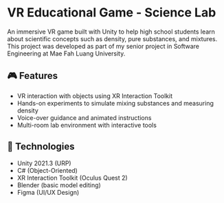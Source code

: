 # VR Educational Game - Science Lab

An immersive VR game built with Unity to help high school students learn about scientific concepts such as density, pure substances, and mixtures. This project was developed as part of my senior project in Software Engineering at Mae Fah Luang University.

## 🎮 Features
- VR interaction with objects using XR Interaction Toolkit
- Hands-on experiments to simulate mixing substances and measuring density
- Voice-over guidance and animated instructions
- Multi-room lab environment with interactive tools

## 🔧 Technologies
- Unity 2021.3 (URP)
- C# (Object-Oriented)
- XR Interaction Toolkit (Oculus Quest 2)
- Blender (basic model editing)
- Figma (UI/UX Design)
